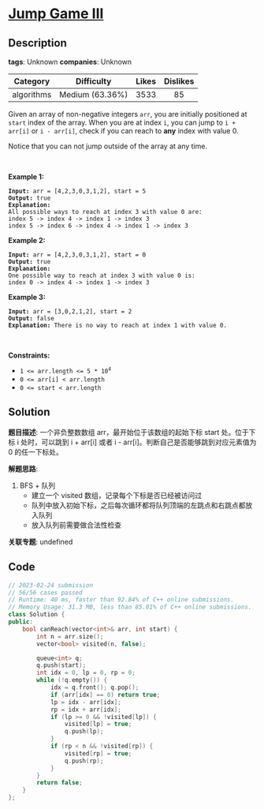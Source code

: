 # [Jump Game III](https://leetcode.com/problems/jump-game-iii/description/)

## Description

**tags**: Unknown
**companies**: Unknown

| Category | Difficulty | Likes | Dislikes |
| :------: | :--------: | :---: | :------: |
| algorithms | Medium (63.36%) | 3533 | 85 |

<p>Given an array of non-negative integers <code>arr</code>, you are initially positioned at <code>start</code>&nbsp;index of the array. When you are at index <code>i</code>, you can jump&nbsp;to <code>i + arr[i]</code> or <code>i - arr[i]</code>, check if you can reach to <strong>any</strong> index with value 0.</p>

<p>Notice that you can not jump outside of the array at any time.</p>

<p>&nbsp;</p>
<p><strong class="example">Example 1:</strong></p>

<pre><code><strong>Input:</strong> arr = [4,2,3,0,3,1,2], start = 5
<strong>Output:</strong> true
<strong>Explanation:</strong>
All possible ways to reach at index 3 with value 0 are:
index 5 -&gt; index 4 -&gt; index 1 -&gt; index 3
index 5 -&gt; index 6 -&gt; index 4 -&gt; index 1 -&gt; index 3 </code></pre>

<p><strong class="example">Example 2:</strong></p>

<pre><code><strong>Input:</strong> arr = [4,2,3,0,3,1,2], start = 0
<strong>Output:</strong> true
<strong>Explanation:
</strong>One possible way to reach at index 3 with value 0 is:
index 0 -&gt; index 4 -&gt; index 1 -&gt; index 3</code></pre>

<p><strong class="example">Example 3:</strong></p>

<pre><code><strong>Input:</strong> arr = [3,0,2,1,2], start = 2
<strong>Output:</strong> false
<strong>Explanation: </strong>There is no way to reach at index 1 with value 0.</code></pre>

<p>&nbsp;</p>
<p><strong>Constraints:</strong></p>

<ul>
    <li><code>1 &lt;= arr.length &lt;= 5 * 10<sup>4</sup></code></li>
    <li><code>0 &lt;= arr[i] &lt;&nbsp;arr.length</code></li>
    <li><code>0 &lt;= start &lt; arr.length</code></li>
</ul>

## Solution

**题目描述**: 一个非负整数数组 arr，最开始位于该数组的起始下标 start 处。位于下标 i 处时，可以跳到 i + arr[i] 或者 i - arr[i]。判断自己是否能够跳到对应元素值为 0 的任一下标处。

**解题思路**:

1. BFS + 队列
   - 建立一个 visited 数组，记录每个下标是否已经被访问过
   - 队列中放入初始下标，之后每次循环都将队列顶端的左跳点和右跳点都放入队列
   - 放入队列前需要做合法性检查

**关联专题**: undefined

## Code

```cpp
// 2023-02-24 submission
// 56/56 cases passed
// Runtime: 40 ms, faster than 92.84% of C++ online submissions.
// Memory Usage: 31.3 MB, less than 85.81% of C++ online submissions.
class Solution {
public:
    bool canReach(vector<int>& arr, int start) {
        int n = arr.size();
        vector<bool> visited(n, false);

        queue<int> q;
        q.push(start);
        int idx = 0, lp = 0, rp = 0;
        while (!q.empty()) {
            idx = q.front(); q.pop();
            if (arr[idx] == 0) return true;
            lp = idx - arr[idx];
            rp = idx + arr[idx];
            if (lp >= 0 && !visited[lp]) {
                visited[lp] = true;
                q.push(lp);
            }
            if (rp < n && !visited[rp]) {
                visited[rp] = true;
                q.push(rp);
            }
        }
        return false;
    }
};
```
